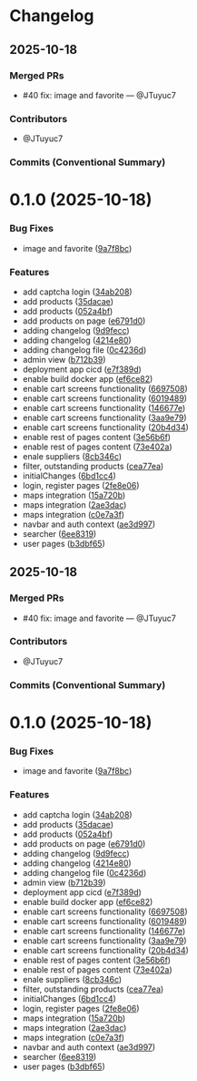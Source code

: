 # Changelog

## 2025-10-18

### Merged PRs

- #40 fix: image and favorite — @JTuyuc7

### Contributors

- @JTuyuc7

### Commits (Conventional Summary)

# 0.1.0 (2025-10-18)


### Bug Fixes

* image and favorite ([9a7f8bc](https://github.com/JTuyuc7/ASII_project/commit/9a7f8bc4f8c43baafdb45788fc6a1a521eb6a8c1))


### Features

* add captcha login ([34ab208](https://github.com/JTuyuc7/ASII_project/commit/34ab208ccb024f8751097c1cdb4866a26d72d1f7))
* add products ([35dacae](https://github.com/JTuyuc7/ASII_project/commit/35dacaed2f5e1ae7d2724257da492f362fb69361))
* add products ([052a4bf](https://github.com/JTuyuc7/ASII_project/commit/052a4bf3b03d3c9da20a0b668312d82a933dda04))
* add products on page ([e6791d0](https://github.com/JTuyuc7/ASII_project/commit/e6791d07a1f8aae4c559f5898b40dc7f84808bb2))
* adding changelog ([9d9fecc](https://github.com/JTuyuc7/ASII_project/commit/9d9feccbd5ae171fc4abff35ccc1e423510069e0))
* adding changelog ([4214e80](https://github.com/JTuyuc7/ASII_project/commit/4214e80d0b62f50c67731720acdfb9c9287a0372))
* adding changelog file ([0c4236d](https://github.com/JTuyuc7/ASII_project/commit/0c4236ddb64340b250c3c7a6c4c77f8ad7855896))
* admin view ([b712b39](https://github.com/JTuyuc7/ASII_project/commit/b712b3992edca1d2536a06655356f523c8a1773f))
* deployment app cicd ([e7f389d](https://github.com/JTuyuc7/ASII_project/commit/e7f389d37862beae47382bd9f40cbb285249ae8a))
* enable build docker app ([ef6ce82](https://github.com/JTuyuc7/ASII_project/commit/ef6ce826463156d28760840a22dd9025717ec3ad))
* enable cart screens functionality ([6697508](https://github.com/JTuyuc7/ASII_project/commit/66975089909c212cc348fd8cbe63f07331398dfe))
* enable cart screens functionality ([6019489](https://github.com/JTuyuc7/ASII_project/commit/601948902a4c07b301889263611421634616e4d8))
* enable cart screens functionality ([146677e](https://github.com/JTuyuc7/ASII_project/commit/146677ea071368219e22adfe8766a8a73121ea30))
* enable cart screens functionality ([3aa9e79](https://github.com/JTuyuc7/ASII_project/commit/3aa9e790cc3cd22dabf765048ef43603f4057834))
* enable cart screens functionality ([20b4d34](https://github.com/JTuyuc7/ASII_project/commit/20b4d347d9e96825131dda67e1401b89ae00573c))
* enable rest of pages content ([3e56b6f](https://github.com/JTuyuc7/ASII_project/commit/3e56b6f928a1627177ad38f4d67587f5aa19b20f))
* enable rest of pages content ([73e402a](https://github.com/JTuyuc7/ASII_project/commit/73e402ade8877032a34d4eab7d5df812c3576fd3))
* enale suppliers ([8cb346c](https://github.com/JTuyuc7/ASII_project/commit/8cb346c7228f9448813a763ca592a002fa8797c4))
* filter, outstanding products ([cea77ea](https://github.com/JTuyuc7/ASII_project/commit/cea77ea60de7f25a1a5eaba73f0c7904aa8d3dba))
* initialChanges ([6bd1cc4](https://github.com/JTuyuc7/ASII_project/commit/6bd1cc4456f6ac4922cf280bb8972ccf9d443617))
* login, register pages ([2fe8e06](https://github.com/JTuyuc7/ASII_project/commit/2fe8e06865cb8c0ab2fd62ad21fcb1dcaa34b0f5))
* maps integration ([15a720b](https://github.com/JTuyuc7/ASII_project/commit/15a720b3f2678a7784afd963346e88a7160dfa1c))
* maps integration ([2ae3dac](https://github.com/JTuyuc7/ASII_project/commit/2ae3dac4d9936e8098fbb3ea2a7b0ec08535719a))
* maps integration ([c0e7a3f](https://github.com/JTuyuc7/ASII_project/commit/c0e7a3f68615a03f4c74f968647cb1c2ac7e74c3))
* navbar and auth context ([ae3d997](https://github.com/JTuyuc7/ASII_project/commit/ae3d9974dd7de8f3739ddaae33a84d7ac6108d74))
* searcher ([6ee8319](https://github.com/JTuyuc7/ASII_project/commit/6ee8319491360b5029a4b3d3a615699b8e53e141))
* user pages ([b3dbf65](https://github.com/JTuyuc7/ASII_project/commit/b3dbf65dde7c52f8a692c78185535319191990c4))





## 2025-10-18

### Merged PRs

- #40 fix: image and favorite — @JTuyuc7

### Contributors

- @JTuyuc7

### Commits (Conventional Summary)

# 0.1.0 (2025-10-18)


### Bug Fixes

* image and favorite ([9a7f8bc](https://github.com/JTuyuc7/ASII_project/commit/9a7f8bc4f8c43baafdb45788fc6a1a521eb6a8c1))


### Features

* add captcha login ([34ab208](https://github.com/JTuyuc7/ASII_project/commit/34ab208ccb024f8751097c1cdb4866a26d72d1f7))
* add products ([35dacae](https://github.com/JTuyuc7/ASII_project/commit/35dacaed2f5e1ae7d2724257da492f362fb69361))
* add products ([052a4bf](https://github.com/JTuyuc7/ASII_project/commit/052a4bf3b03d3c9da20a0b668312d82a933dda04))
* add products on page ([e6791d0](https://github.com/JTuyuc7/ASII_project/commit/e6791d07a1f8aae4c559f5898b40dc7f84808bb2))
* adding changelog ([9d9fecc](https://github.com/JTuyuc7/ASII_project/commit/9d9feccbd5ae171fc4abff35ccc1e423510069e0))
* adding changelog ([4214e80](https://github.com/JTuyuc7/ASII_project/commit/4214e80d0b62f50c67731720acdfb9c9287a0372))
* adding changelog file ([0c4236d](https://github.com/JTuyuc7/ASII_project/commit/0c4236ddb64340b250c3c7a6c4c77f8ad7855896))
* admin view ([b712b39](https://github.com/JTuyuc7/ASII_project/commit/b712b3992edca1d2536a06655356f523c8a1773f))
* deployment app cicd ([e7f389d](https://github.com/JTuyuc7/ASII_project/commit/e7f389d37862beae47382bd9f40cbb285249ae8a))
* enable build docker app ([ef6ce82](https://github.com/JTuyuc7/ASII_project/commit/ef6ce826463156d28760840a22dd9025717ec3ad))
* enable cart screens functionality ([6697508](https://github.com/JTuyuc7/ASII_project/commit/66975089909c212cc348fd8cbe63f07331398dfe))
* enable cart screens functionality ([6019489](https://github.com/JTuyuc7/ASII_project/commit/601948902a4c07b301889263611421634616e4d8))
* enable cart screens functionality ([146677e](https://github.com/JTuyuc7/ASII_project/commit/146677ea071368219e22adfe8766a8a73121ea30))
* enable cart screens functionality ([3aa9e79](https://github.com/JTuyuc7/ASII_project/commit/3aa9e790cc3cd22dabf765048ef43603f4057834))
* enable cart screens functionality ([20b4d34](https://github.com/JTuyuc7/ASII_project/commit/20b4d347d9e96825131dda67e1401b89ae00573c))
* enable rest of pages content ([3e56b6f](https://github.com/JTuyuc7/ASII_project/commit/3e56b6f928a1627177ad38f4d67587f5aa19b20f))
* enable rest of pages content ([73e402a](https://github.com/JTuyuc7/ASII_project/commit/73e402ade8877032a34d4eab7d5df812c3576fd3))
* enale suppliers ([8cb346c](https://github.com/JTuyuc7/ASII_project/commit/8cb346c7228f9448813a763ca592a002fa8797c4))
* filter, outstanding products ([cea77ea](https://github.com/JTuyuc7/ASII_project/commit/cea77ea60de7f25a1a5eaba73f0c7904aa8d3dba))
* initialChanges ([6bd1cc4](https://github.com/JTuyuc7/ASII_project/commit/6bd1cc4456f6ac4922cf280bb8972ccf9d443617))
* login, register pages ([2fe8e06](https://github.com/JTuyuc7/ASII_project/commit/2fe8e06865cb8c0ab2fd62ad21fcb1dcaa34b0f5))
* maps integration ([15a720b](https://github.com/JTuyuc7/ASII_project/commit/15a720b3f2678a7784afd963346e88a7160dfa1c))
* maps integration ([2ae3dac](https://github.com/JTuyuc7/ASII_project/commit/2ae3dac4d9936e8098fbb3ea2a7b0ec08535719a))
* maps integration ([c0e7a3f](https://github.com/JTuyuc7/ASII_project/commit/c0e7a3f68615a03f4c74f968647cb1c2ac7e74c3))
* navbar and auth context ([ae3d997](https://github.com/JTuyuc7/ASII_project/commit/ae3d9974dd7de8f3739ddaae33a84d7ac6108d74))
* searcher ([6ee8319](https://github.com/JTuyuc7/ASII_project/commit/6ee8319491360b5029a4b3d3a615699b8e53e141))
* user pages ([b3dbf65](https://github.com/JTuyuc7/ASII_project/commit/b3dbf65dde7c52f8a692c78185535319191990c4))




